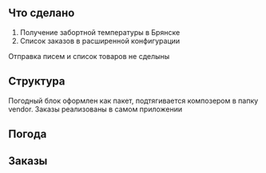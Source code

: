 ## Что сделано
1. Получение забортной температуры в Брянске
2. Список заказов в расширенной конфигурации

Отправка писем и список товаров не сделыны

## Структура
Погодный блок оформлен как пакет, подтягивается композером в папку vendor.
Заказы реализованы в самом приложении

## Погода
 
## Заказы

